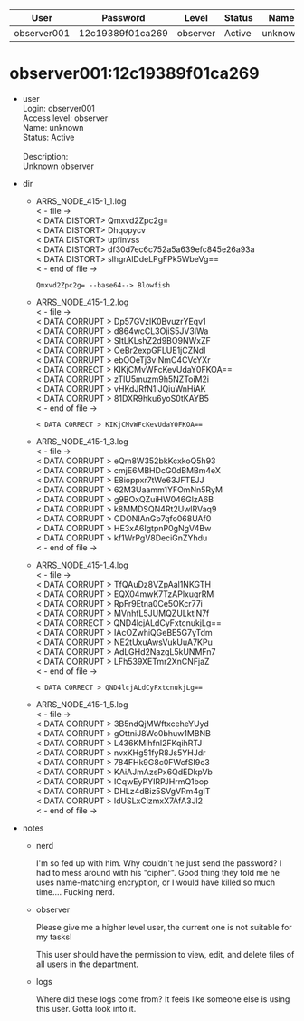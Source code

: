 | User         | Password                          | Level    | Status     | Name          |  
|--------------|-----------------------------------|----------|------------|---------------|    
| observer001  | 12c19389f01ca269                  | observer | Active     | unknown       | 

# observer001:12c19389f01ca269
* user<br>
  Login: observer001<br>
  Access level: observer<br>
  Name: unknown<br>
  Status: Active<br>
  <br>
  Description:<br>
  Unknown observer<br>

* dir<br>
  * ARRS_NODE_415-1_1.log<br>
    < - file -><br>
    < DATA DISTORT> Qmxvd2Zpc2g=<br>
    < DATA DISTORT> Dhqopycv<br>
    < DATA DISTORT> upfinvss<br>
    < DATA DISTORT> df30d7ec6c752a5a639efc845e26a93a<br>
    < DATA DISTORT> slhgrAlDdeLPgFPk5WbeVg==<br>
    < - end of file -><br>
    
        Qmxvd2Zpc2g= --base64--> Blowfish

  * ARRS_NODE_415-1_2.log<br>
    < - file -><br>
    < DATA CORRUPT > Dp57GVzlK0BvuzrYEqv1<br>
    < DATA CORRUPT > d864wcCL3OjiS5JV3IWa<br>
    < DATA CORRUPT > SItLKLshZ2d9BO9NWxZF<br>
    < DATA CORRUPT > OeBr2expGFLUE1jCZNdl<br>
    < DATA CORRUPT > ebOOeTj3vINmC4CVcYXr<br>
    < DATA CORRECT > KIKjCMvWFcKevUdaY0FKOA==<br>
    < DATA CORRUPT > zTlU5muzm9h5NZToiM2i<br>
    < DATA CORRUPT > vHKdJRfN1lJQiuWnHiAK<br>
    < DATA CORRUPT > 81DXR9hku6yoS0tKAYB5<br>
    < - end of file -><br>

        < DATA CORRECT > KIKjCMvWFcKevUdaY0FKOA==

  * ARRS_NODE_415-1_3.log<br>
    < - file -><br>
    < DATA CORRUPT > eQm8W352bkKcxkoQ5h93<br>
    < DATA CORRUPT > cmjE6MBHDcG0dBMBm4eX<br>
    < DATA CORRUPT > E8ioppxr7tWe63JFTEJJ<br>
    < DATA CORRUPT > 62M3Uaamm1YFOmNn5RyM<br>
    < DATA CORRUPT > g9BOxQZuiHW046GlzA6B<br>
    < DATA CORRUPT > k8MMDSQN4Rt2UwlRVaq9<br>
    < DATA CORRUPT > ODONIAnGb7qfo068UAf0<br>
    < DATA CORRUPT > HE3xA6IgtpnP0gNgV4Bw<br>
    < DATA CORRUPT > kf1WrPgV8DeciGnZYhdu<br>
    < - end of file -><br>

  * ARRS_NODE_415-1_4.log<br>
    < - file -><br>
    < DATA CORRUPT > TfQAuDz8VZpAal1NKGTH<br>
    < DATA CORRUPT > EQX04mwK7TzAPlxuqrRM<br>
    < DATA CORRUPT > RpFr9Etna0Ce5OKcr77i<br>
    < DATA CORRUPT > MVnhfL5JUMQZULktlN7f<br>
    < DATA CORRECT > QND4lcjALdCyFxtcnukjLg==<br>
    < DATA CORRUPT > IAcOZwhiQGeBE5G7yTdm<br>
    < DATA CORRUPT > NE2tUxuAwsVukUuA7KPu<br>
    < DATA CORRUPT > AdLGHd2NazgL5kUNMFn7<br>
    < DATA CORRUPT > LFh539XETmr2XnCNFjaZ<br>
    < - end of file -><br>

        < DATA CORRECT > QND4lcjALdCyFxtcnukjLg==

  * ARRS_NODE_415-1_5.log<br>
    < - file -><br>
    < DATA CORRUPT > 3B5ndQjMWftxceheYUyd<br>
    < DATA CORRUPT > gOttniJ8Wo0bhuw1MBNB<br>
    < DATA CORRUPT > L436KMlhfnl2FKqihRTJ<br>
    < DATA CORRUPT > nvxKHg51fyR8Js5YHJdr<br>
    < DATA CORRUPT > 784FHk9G8c0FWcfSI9c3<br>
    < DATA CORRUPT > KAiAJmAzsPx6QdEDkpVb<br>
    < DATA CORRUPT > ICqwEyPYIRPJHrmQ1bop<br>
    < DATA CORRUPT > DHLz4dBiz5SVgVRm4gIT<br>
    < DATA CORRUPT > ldUSLxCizmxX7AfA3Jl2<br>
    < - end of file -><br>
* notes<br>
  * nerd

    I'm so fed up with him. Why couldn't he just send the password? I had to mess around with his "cipher". Good thing they told me he uses name-matching encryption, or I would have killed so much time....
    Fucking nerd.

  * observer

    Please give me a higher level user, the current one is not suitable for my tasks!
    
    This user should have the permission to view, edit, and delete files of all users in the department.

  * logs

    Where did these logs come from? It feels like someone else is using this user. Gotta look into it.

